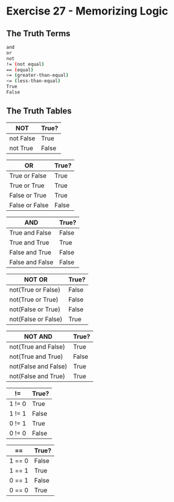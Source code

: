 # Exercise 27 - Memorizing Logic

## The Truth Terms

```bash
and
or
not
!= (not equal)
== (equal)
>= (greater-than-equal)
<= (less-than-equal)
True
False
```

## The Truth Tables

NOT | True?
----|-------
not False | True
not True | False

OR | True?
---|---
True or False | True
True or True | True
False or True | True
False or False | False

AND | True?
---|---
True and False | False
True and True | True
False and True | False
False and False | False

NOT OR | True?
---|---
not(True or False) | False
not(True or True) | False
not(False or True) | False
not(False or False) | True

NOT AND | True?
---|---
not(True and False) | True
not(True and True) | False
not(False and False) | True
not(False and True) | True

!= | True?
---|---
1 != 0 | True
1 != 1 | False
0 != 1 | True
0 != 0 | False

== | True?
--- | ---
1 == 0 | False
1 == 1 | True
0 == 1 | False
0 == 0 | True